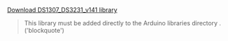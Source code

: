 [Download DS1307_DS3231_v141 library](http://giltesa.com/wp-content/uploads/2012/09/DS1307_DS3231_v1.4.1.zip "library")
> This library must be added directly to the Arduino libraries directory . ('blockquote')

